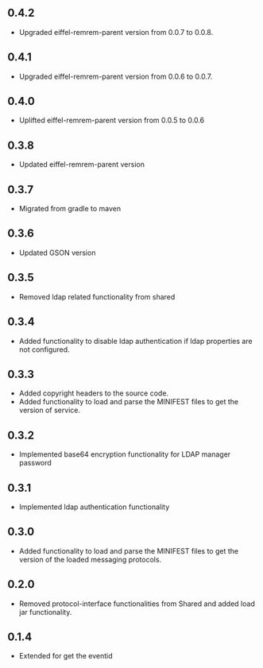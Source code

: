 ## 0.4.2
- Upgraded eiffel-remrem-parent version from 0.0.7 to 0.0.8.

## 0.4.1
- Upgraded eiffel-remrem-parent version from 0.0.6 to 0.0.7.

## 0.4.0
- Uplifted eiffel-remrem-parent version from 0.0.5 to 0.0.6

## 0.3.8
- Updated eiffel-remrem-parent version

## 0.3.7
- Migrated from gradle to maven

## 0.3.6
- Updated GSON version

## 0.3.5
- Removed ldap related functionality from shared

## 0.3.4
- Added functionality to disable ldap authentication if ldap properties are not configured.

## 0.3.3
- Added copyright headers to the source code.
- Added functionality to load and parse the MINIFEST files to get the version of service. 

## 0.3.2
- Implemented base64 encryption functionality for LDAP manager password

## 0.3.1
- Implemented ldap authentication functionality 

## 0.3.0
- Added functionality to load and parse the MINIFEST files to get the version 
of the loaded messaging protocols.

## 0.2.0
- Removed protocol-interface functionalities from Shared and added load jar functionality.

## 0.1.4
- Extended for get the eventid 
